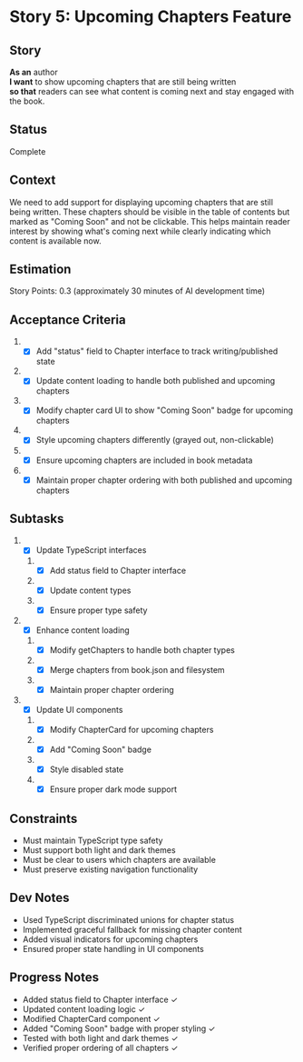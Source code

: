 # Story 5: Upcoming Chapters Feature

## Story
**As an** author  
**I want** to show upcoming chapters that are still being written  
**so that** readers can see what content is coming next and stay engaged with the book.

## Status
Complete

## Context
We need to add support for displaying upcoming chapters that are still being written. These chapters should be visible in the table of contents but marked as "Coming Soon" and not be clickable. This helps maintain reader interest by showing what's coming next while clearly indicating which content is available now.

## Estimation
Story Points: 0.3 (approximately 30 minutes of AI development time)

## Acceptance Criteria
1. - [x] Add "status" field to Chapter interface to track writing/published state
2. - [x] Update content loading to handle both published and upcoming chapters
3. - [x] Modify chapter card UI to show "Coming Soon" badge for upcoming chapters
4. - [x] Style upcoming chapters differently (grayed out, non-clickable)
5. - [x] Ensure upcoming chapters are included in book metadata
6. - [x] Maintain proper chapter ordering with both published and upcoming chapters

## Subtasks
1. - [x] Update TypeScript interfaces
   1. - [x] Add status field to Chapter interface
   2. - [x] Update content types
   3. - [x] Ensure proper type safety

2. - [x] Enhance content loading
   1. - [x] Modify getChapters to handle both chapter types
   2. - [x] Merge chapters from book.json and filesystem
   3. - [x] Maintain proper chapter ordering

3. - [x] Update UI components
   1. - [x] Modify ChapterCard for upcoming chapters
   2. - [x] Add "Coming Soon" badge
   3. - [x] Style disabled state
   4. - [x] Ensure proper dark mode support

## Constraints
- Must maintain TypeScript type safety
- Must support both light and dark themes
- Must be clear to users which chapters are available
- Must preserve existing navigation functionality

## Dev Notes
- Used TypeScript discriminated unions for chapter status
- Implemented graceful fallback for missing chapter content
- Added visual indicators for upcoming chapters
- Ensured proper state handling in UI components

## Progress Notes
- Added status field to Chapter interface ✓
- Updated content loading logic ✓
- Modified ChapterCard component ✓
- Added "Coming Soon" badge with proper styling ✓
- Tested with both light and dark themes ✓
- Verified proper ordering of all chapters ✓ 